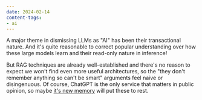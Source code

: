 ```yaml
---
date: 2024-02-14
content-tags:
- ai
---
```

A major theme in dismissing LLMs as "AI" has been their transactional nature. And it's quite reasonable to correct popular understanding over how these large models learn and their read-only nature in inference!

But RAG techniques are already well-established and there's no reason to expect we won't find even more useful architectures, so the "they don't remember anything so can't be smart" arguments feel naive or disingenuous. Of course, ChatGPT is the only service that matters in public opinion, so maybe [it's new memory](https://openai.com/index/memory-and-new-controls-for-chatgpt/) will put these to rest.
